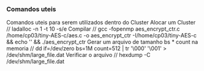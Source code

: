 ### Comandos uteis
Comandos uteis para serem utilizados dentro do Cluster
Alocar um Cluster
//  ladalloc -n 1 -t 10 -s/e
Compilar
//  gcc -fopenmp aes_encrypt_ctr.c /home/cp03/tiny-AES-c/aes.c -o aes_encrypt_ctr -I/home/cp03/tiny-AES-c && echo '' && ./aes_encrypt_ctr <mode> <threads>
Gerar um arquivo de tamanho bs * count na memoria
//  dd if=/dev/zero bs=1M count=512 | tr '\000' '\001' > /dev/shm/large_file.dat
Verificar o arquivo
//  hexdump -C /dev/shm/large_file.dat

